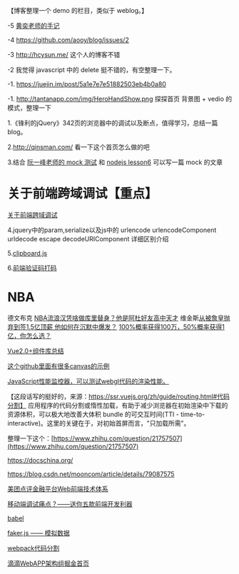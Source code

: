 【博客整理一个 demo 的栏目，类似于 weblog。】

-5 [黄奕老师的手记](http://www.imooc.com/t/3017249#Article)

-4 https://github.com/aooy/blog/issues/2

-3 http://hcysun.me/  这个人的博客不错

-2 我觉得 javascript 中的 delete 挺不错的，有空整理一下。

-1. https://juejin.im/post/5a1e7e7e51882503eb4b0a80

-1. http://tantanapp.com/img/HeroHandShow.png   探探首页 背景图 + vedio 的模式，整理一下

1.《锋利的jQuery》342页的浏览器中的调试以及断点，值得学习，总结一篇blog。

2.http://qinsman.com/   看一下这个首页怎么做的吧

3.结合 [阮一峰老师的 mock 测试](http://www.ruanyifeng.com/blog/2015/12/a-mocha-tutorial-of-examples.html) 和 [nodejs lesson6](https://github.com/alsotang/node-lessons/tree/master/lesson6) 可以写一篇 mock 的文章

# 关于前端跨域调试【重点】
[关于前端跨域调试](./note-front-proxy.md)

4.jquery中的param,serialize以及js中的 urlencode urlencodeComponent urldecode escape decodeURIComponent 详细区别介绍

5.[clipboard.js](https://clipboardjs.com/)

6.[前端验证码打码](https://www.vaptcha.com/)


# NBA

德文布克
[NBA流浪汉凭啥做库里替身？他是阿杜好友高中天才](https://view.inews.qq.com/a/NBA2017120702150503)
维金斯[从被詹皇抛弃到签1.5亿顶薪 他如何在沉默中爆发？](https://view.inews.qq.com/a/NBA2017120701184805)
[100%概率获得100万，50%概率获得1亿，你怎么选？](https://view.inews.qq.com/a/20171207A04K3A00)

[Vue2.0+组件库总结](https://www.jianshu.com/p/011d308d7dd7)

[这个github里面有很多canvas的示例](https://github.com/whxaxes)

[JavaScript性能监控器，可以测试webgl代码的渲染性能。](https://github.com/mrdoob/stats.js)

【这段话写的挺好的，来源：https://ssr.vuejs.org/zh/guide/routing.html#代码分割】
应用程序的代码分割或惰性加载，有助于减少浏览器在初始渲染中下载的资源体积，可以极大地改善大体积 bundle 的可交互时间(TTI - time-to-interactive)。这里的关键在于，对初始首屏而言，"只加载所需"。


整理一下这个：[https://www.zhihu.com/question/21757507](https://www.zhihu.com/question/21757507)

https://docschina.org/

https://blog.csdn.net/mooncom/article/details/79087575

[美团点评金融平台Web前端技术体系](https://mp.weixin.qq.com/s?__biz=MjM5NjQ5MTI5OA==&mid=2651747704&idx=2&sn=f2c216c1ca8f364827226f8742eb3a57&pass_ticket=5rFUhlfooXqwFZ%2FYP02DxG7peUY6C8ngQg8QAnbjKRyiC3tBraRU%2BRosmBerVAGz)

[移动端调试痛点？——送你五款前端开发利器](https://mp.weixin.qq.com/s?__biz=MzA5NzkwNDk3MQ==&mid=2650587925&idx=1&sn=d52232bcbb37a011635399e4096a136a&pass_ticket=5rFUhlfooXqwFZ%2FYP02DxG7peUY6C8ngQg8QAnbjKRyiC3tBraRU%2BRosmBerVAGz)

[babel](https://zhuanlan.zhihu.com/p/29058936)

[faker.js —— 模拟数据]()

[webpack代码分割](https://webpack.js.org/guides/code-splitting/)

[滴滴WebAPP架构组掘金首页](https://juejin.im/user/59dc483e6fb9a0450e7511b4)